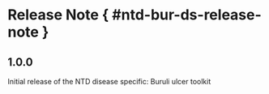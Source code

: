 # Release Note { #ntd-bur-ds-release-note }

## 1.0.0

Initial release of the NTD disease specific: Buruli ulcer toolkit
